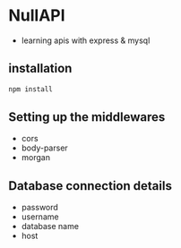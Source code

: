 # NullAPI

- learning apis with express & mysql

## installation
 ```cmd
 npm install
 ```

## Setting up the middlewares
 - cors
 - body-parser
 - morgan

## Database connection details
 - password
 - username
 - database name
 - host